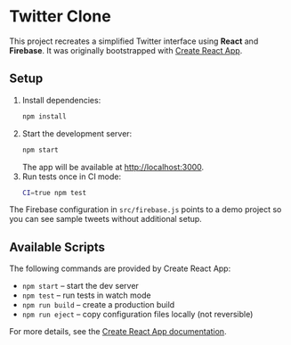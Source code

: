 # Twitter Clone

This project recreates a simplified Twitter interface using **React** and **Firebase**. It was originally bootstrapped with [Create React App](https://github.com/facebook/create-react-app).

## Setup

1. Install dependencies:
   ```bash
   npm install
   ```
2. Start the development server:
   ```bash
   npm start
   ```
   The app will be available at [http://localhost:3000](http://localhost:3000).
3. Run tests once in CI mode:
   ```bash
   CI=true npm test
   ```

The Firebase configuration in `src/firebase.js` points to a demo project so you can see sample tweets without additional setup.

## Available Scripts

The following commands are provided by Create React App:
- `npm start` – start the dev server
- `npm test` – run tests in watch mode
- `npm run build` – create a production build
- `npm run eject` – copy configuration files locally (not reversible)

For more details, see the [Create React App documentation](https://facebook.github.io/create-react-app/docs/getting-started).

